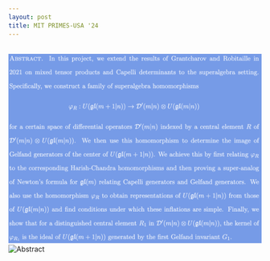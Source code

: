 ```yaml
---
layout: post
title: MIT PRIMES-USA '24
---
```

<br>
<a>
  <img src="https://github.com/shihankanungo/shihankanungo.github.io/blob/master/primes-24-1-lblue.png#gh-light-mode-only" alt="Abstract" />
</a>

<a>
  <img src="https://github.com/shihankanungo/shihankanungo.github.io/blob/master/primes-24-1-dblue.png.png#gh-dark-mode-only" alt="Abstract" />
</a>


